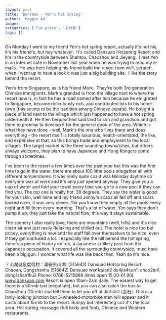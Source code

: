 ```yaml
---
layout: post
title: 'Dansuao - Yen"s hot spring'
author: 'Maggie Ad'
image: ''
categories: ['Fun place', '未分类']
tags: []
---
```


On Monday I went to my friend Yen's hot spring resort, actually it's not his, it's his friend's, but hey whatever.  It's called Dansuao Hotspring Resort and it's in the countryside between Shantou, Chaozhou and Jieyang.  I met Yen in an internet cafe in November last year when he was trying to read my e-mails.  He was here helping his friend build the resort from well, scratch, when I went up to have a look it was just a big building site.  I like the story behind the resort.

Yen's from Singapore, as is his friend Mark.  They're both 3rd generation Chinese immigrants. Mark's grandad is from the village next to where the resort now is, in fact he has a road named after him because he emigrated to Singapore, became ridiculously rich, and contributed lots to his home town (this seems to be the tradition among Chinese expats). He bought a piece of land next to the village which just happened to have a hot spring underneath it. He then bequeathed said land to son and grandson and got them to promise to develop it for the general good of the area. Which is what they have done - well, Mark's the one who lives there and does everything - the resort itself is totally luxurious, health-orientated, the like, and expensive at that, so this brings trade and employment to the local villages. The target market is the three sounding towns/cities, but others always welcome, they plan to have Japanese and Hong Kongers come through sometimes.

I've been to the resort a few times over the past year but this was the first time to go in the water, there are about 100 little pools altogether all with different temperatures. It was really quite coz it was Monday daytime so everyone was at work and it's only just opened anyway. They give you a cup of water and fold your towel every time you go to a new pool if they can find you. The top one is really hot, 39 degrees. They say the water is good for your skin, well mine and my friend Jonny's scabs all fell off and scars looked nicer, it was very clever. Did you know they empty all the pools every night and fill them every morning. That's a lot of water. Yen says they don't pump it up, they just take the natural flow, this way it stays sustainable.

The scenery I also really love, there are mountains (well, hills) and it's nice clean air and just really Relaxing and chilled out. The hotel is nice too but pricey, everything is new and the staff fall over themselves to be nice, even if they get confused a lot. I especially like the hill behind the hot spring, there's a piece of history on top, a Japanese artillery post from the Japanese occupation. It covered all the surroundig countryside, must have been a big gun. I wonder what life was like back then. Yeah so it's nice. 

？山湖温泉度假村：潮安东山湖（515642) Dansuao Hotspring Resort: Chaoan, Dongshanhu (515642) Dansuao wen1quan2 du4jia4cun1: chao2an1, dong1shan1hu2 Phone: 0768-5215888 (lines open 15.00-01.00) www.dansuao.com Resort is open 10am-2am daily. The easiest way to get there is a 50rmb taxi (negotiate), but you can also catch the bus to Chaozhou (10rmb) and tell them to let you off at Jin1shi2 (金石). This is a lonly-looking junction but 3-wheeled-motorbike men will appear and it costs about 15rmb to the resort. Bumpy but interesting coz it's the local area. Hot spring, massage (full body and foot), Chinese and Western restaurants.